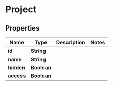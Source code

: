 

# Project


## Properties

| Name | Type | Description | Notes |
|------------ | ------------- | ------------- | -------------|
|**id** | **String** |  |  |
|**name** | **String** |  |  |
|**hidden** | **Boolean** |  |  |
|**access** | **Boolean** |  |  |



